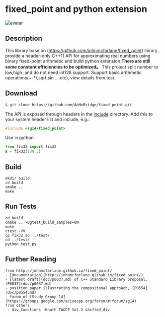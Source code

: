# fixed_point and python extension
![avatar](http://e.hiphotos.baidu.com/baike/h%3D160/sign=46cdcd6d4a90f6031bb098410913b370/91529822720e0cf31b850fa70a46f21fbe09aa78.jpg)

## Description

This library base on (https://github.com/johnmcfarlane/fixed_point) library .
provide a header-only C++11 API for approximating real numbers using binary fixed-point arithmetic and build python extension.**There are still some constant efficiencies to be optimized。**
This project split number to low,high ,and do not need int128 support.
Support basic arithmetic operations(+-*/,sqrt,sin ....etc), view details from test.

## Download


```shell
$ git clone https://github.com/AnHeBridge/fixed_point.git
```

The API is exposed through headers in the [include](./include/) directory. Add this to your system header list and include, e.g.:

```c++
#include <sg14/fixed_point>
```
Use in python
```python
from fix32 import fix32
a = fix32(100.5)
```

## Build
```
mkdir build
cd build
cmake ..
make
```

## Run Tests
```
cd build
cmake .. -Dgtest_build_samples=ON
make
ctest -VV
cp fix32.so ../test/
cd ../test/
python test.py
```

## Further Reading 
	from http://johnmcfarlane.github.io/fixed_point/
	- [documentation](http://johnmcfarlane.github.io/fixed_point/)
	- [latest draft](doc/p0037.md) of C++ Standard Library proposal, [P0037](doc/p0037.md)
	- position paper illustrating the compositonal approach, [P0554](doc/p0554.md)
	- forum of [Study Group 14](https://groups.google.com/a/isocpp.org/forum/#!forum/sg14)
	from others 
	 - div_functions :Knuth TAOCP Vol.2 shifted_div

